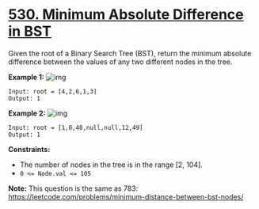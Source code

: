 # [530. Minimum Absolute Difference in BST](https://leetcode.com/problems/minimum-absolute-difference-in-bst/)

Given the root of a Binary Search Tree (BST), return the minimum absolute difference between the values of any two different nodes in the tree.

 

**Example 1:**
![img](https://assets.leetcode.com/uploads/2021/02/05/bst1.jpg)
```
Input: root = [4,2,6,1,3]
Output: 1
```
**Example 2:**
![img](https://assets.leetcode.com/uploads/2021/02/05/bst2.jpg)
```
Input: root = [1,0,48,null,null,12,49]
Output: 1
```

**Constraints:**

- The number of nodes in the tree is in the range [2, 104].
- `0 <= Node.val <= 105`
 

**Note:** This question is the same as 783: https://leetcode.com/problems/minimum-distance-between-bst-nodes/